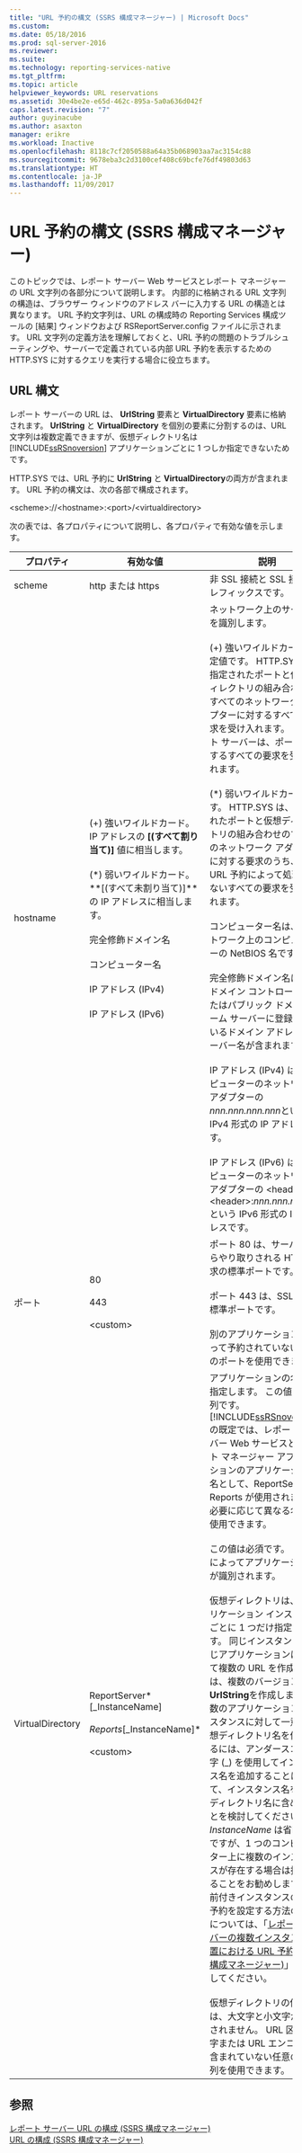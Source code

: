 ```yaml
---
title: "URL 予約の構文 (SSRS 構成マネージャー) | Microsoft Docs"
ms.custom: 
ms.date: 05/18/2016
ms.prod: sql-server-2016
ms.reviewer: 
ms.suite: 
ms.technology: reporting-services-native
ms.tgt_pltfrm: 
ms.topic: article
helpviewer_keywords: URL reservations
ms.assetid: 30e4be2e-e65d-462c-895a-5a0a636d042f
caps.latest.revision: "7"
author: guyinacube
ms.author: asaxton
manager: erikre
ms.workload: Inactive
ms.openlocfilehash: 8118c7cf2050588a64a35b068903aa7ac3154c88
ms.sourcegitcommit: 9678eba3c2d3100cef408c69bcfe76df49803d63
ms.translationtype: HT
ms.contentlocale: ja-JP
ms.lasthandoff: 11/09/2017
---
```

# <a name="url-reservation-syntax--ssrs-configuration-manager"></a>URL 予約の構文 (SSRS 構成マネージャー)
  このトピックでは、レポート サーバー Web サービスとレポート マネージャーの URL 文字列の各部分について説明します。 内部的に格納される URL 文字列の構造は、ブラウザー ウィンドウのアドレス バーに入力する URL の構造とは異なります。 URL 予約文字列は、URL の構成時の Reporting Services 構成ツールの [結果] ウィンドウおよび RSReportServer.config ファイルに示されます。 URL 文字列の定義方法を理解しておくと、URL 予約の問題のトラブルシューティングや、サーバーで定義されている内部 URL 予約を表示するための HTTP.SYS に対するクエリを実行する場合に役立ちます。  
  
## <a name="url-syntax"></a>URL 構文  
 レポート サーバーの URL は、 **UrlString** 要素と **VirtualDirectory** 要素に格納されます。 **UrlString** と **VirtualDirectory** を個別の要素に分割するのは、URL 文字列は複数定義できますが、仮想ディレクトリ名は [!INCLUDE[ssRSnoversion](../../includes/ssrsnoversion-md.md)] アプリケーションごとに 1 つしか指定できないためです。  
  
 HTTP.SYS では、URL 予約に **UrlString** と **VirtualDirectory**の両方が含まれます。 URL 予約の構文は、次の各部で構成されます。  
  
 \<scheme>://\<hostname>:\<port>/\<virtualdirectory>  
  
 次の表では、各プロパティについて説明し、各プロパティで有効な値を示します。  
  
|プロパティ|有効な値|説明|  
|--------------|------------------|-----------------|  
|scheme|http または https|非 SSL 接続と SSL 接続のプレフィックスです。|  
|hostname|(+) 強いワイルドカード。IP アドレスの **[(すべて割り当て)]** 値に相当します。<br /><br /> (\*) 弱いワイルドカード。 **[(すべて未割り当て)]**の IP アドレスに相当します。<br /><br /> 完全修飾ドメイン名<br /><br /> コンピューター名<br /><br /> IP アドレス (IPv4)<br /><br /> IP アドレス (IPv6)|ネットワーク上のサーバーを識別します。<br /><br /> (+) 強いワイルドカードが既定値です。 HTTP.SYS は、指定されたポートと仮想ディレクトリの組み合わせのすべてのネットワーク アダプターに対するすべての要求を受け入れます。 レポート サーバーは、ポートに対するすべての要求を受け入れます。<br /><br /> (\*) 弱いワイルドカードです。 HTTP.SYS は、指定されたポートと仮想ディレクトリの組み合わせのすべてのネットワーク アダプターに対する要求のうち、他の URL 予約によって処理されないすべての要求を受け入れます。<br /><br /> コンピューター名は、ネットワーク上のコンピューターの NetBIOS 名です。<br /><br /> 完全修飾ドメイン名には、ドメイン コントローラーまたはパブリック ドメイン ネーム サーバーに登録されているドメイン アドレスとサーバー名が含まれます。<br /><br /> IP アドレス (IPv4) は、コンピューターのネットワーク アダプターの *nnn.nnn.nnn.nnn*という IPv4 形式の IP アドレスです。<br /><br /> IP アドレス (IPv6) は、コンピューターのネットワーク アダプターの \<header>:\<header>:*nnn.nnn.nnn.nnn* という IPv6 形式の IP アドレスです。|  
|ポート|80<br /><br /> 443<br /><br /> \<custom>|ポート 80 は、サーバーからやり取りされる HTTP 要求の標準ポートです。<br /><br /> ポート 443 は、SSL 接続の標準ポートです。<br /><br /> 別のアプリケーションによって予約されていない任意のポートを使用できます。|  
|VirtualDirectory|ReportServer*[_InstanceName]*<br /><br /> Reports*[_InstanceName]*<br /><br /> \<custom>|アプリケーションの名前を指定します。 この値は文字列です。 [!INCLUDE[ssRSnoversion](../../includes/ssrsnoversion-md.md)] の既定では、レポート サーバー Web サービスとレポート マネージャー アプリケーションのアプリケーション名として、ReportServer と Reports が使用されます。 必要に応じて異なる名前を使用できます。<br /><br /> この値は必須です。 この値によってアプリケーションが識別されます。<br /><br /> 仮想ディレクトリは、アプリケーション インスタンスごとに 1 つだけ指定します。 同じインスタンスの同じアプリケーションに対して複数の URL を作成するには、複数のバージョンの **UrlString**を作成します。 複数のアプリケーション インスタンスに対して一意の仮想ディレクトリ名を作成するには、アンダースコア文字 (_) を使用してインスタンス名を追加することによって、インスタンス名を仮想ディレクトリ名に含めることを検討してください。 *InstanceName* は省略可能ですが、1 つのコンピューター上に複数のインスタンスが存在する場合は指定することをお勧めします。 名前付きインスタンスの URL 予約を設定する方法の詳細については、「[レポート サーバーの複数インスタンス配置における URL 予約 &#40;SSRS 構成マネージャー&#41;](../../reporting-services/install-windows/url-reservations-for-multi-instance-report-server-deployments.md)」を参照してください。<br /><br /> 仮想ディレクトリの値では、大文字と小文字が区別されません。 URL 区切り文字または URL エンコードが含まれていない任意の文字列を使用できます。|  
  
## <a name="see-also"></a>参照  
 [レポート サーバー URL の構成 &#40;SSRS 構成マネージャー&#41;](../../reporting-services/install-windows/configure-report-server-urls-ssrs-configuration-manager.md)   
 [URL の構成 &#40;SSRS 構成マネージャー&#41;](../../reporting-services/install-windows/configure-a-url-ssrs-configuration-manager.md)  
  
  

